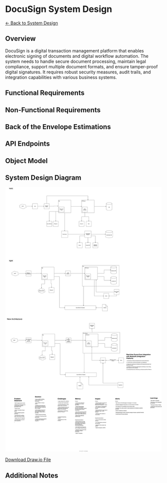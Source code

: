 # DocuSign System Design

[← Back to System Design](../system-design.md)

## Overview

DocuSign is a digital transaction management platform that enables electronic signing of documents and digital workflow automation. The system needs to handle secure document processing, maintain legal compliance, support multiple document formats, and ensure tamper-proof digital signatures. It requires robust security measures, audit trails, and integration capabilities with various business systems.

## Functional Requirements

## Non-Functional Requirements

## Back of the Envelope Estimations

## API Endpoints

## Object Model

## System Design Diagram

![DocuSign System Design](docusign.svg)

[Download Draw.io File](docusign.drawio)

## Additional Notes
